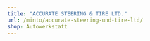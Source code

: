 ```yaml
---
title: "ACCURATE STEERING & TIRE LTD."
url: /minto/accurate-steering-und-tire-ltd/
shop: Autowerkstatt
---
```

